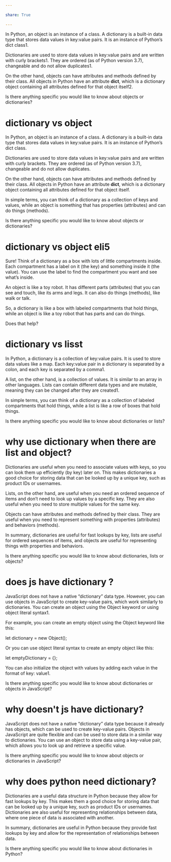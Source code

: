 ---  
share: True  
---  
In Python, an object is an instance of a class. A dictionary is a built-in data type that stores data values in key:value pairs. It is an instance of Python’s dict class1.  
  
Dictionaries are used to store data values in key:value pairs and are written with curly brackets1. They are ordered (as of Python version 3.7), changeable and do not allow duplicates1.  
  
On the other hand, objects can have attributes and methods defined by their class. All objects in Python have an attribute __dict__, which is a dictionary object containing all attributes defined for that object itself2.  
  
Is there anything specific you would like to know about objects or dictionaries?  
  
# dictionary vs object  
  
In Python, an object is an instance of a class. A dictionary is a built-in data type that stores data values in key:value pairs. It is an instance of Python’s dict class.  
  
Dictionaries are used to store data values in key:value pairs and are written with curly brackets. They are ordered (as of Python version 3.7), changeable and do not allow duplicates.  
  
On the other hand, objects can have attributes and methods defined by their class. All objects in Python have an attribute __dict__, which is a dictionary object containing all attributes defined for that object itself.  
  
In simple terms, you can think of a dictionary as a collection of keys and values, while an object is something that has properties (attributes) and can do things (methods).  
  
Is there anything specific you would like to know about objects or dictionaries?  
# dictionary vs object eli5  
  
Sure! Think of a dictionary as a box with lots of little compartments inside. Each compartment has a label on it (the key) and something inside it (the value). You can use the label to find the compartment you want and see what’s inside.  
  
An object is like a toy robot. It has different parts (attributes) that you can see and touch, like its arms and legs. It can also do things (methods), like walk or talk.  
  
So, a dictionary is like a box with labeled compartments that hold things, while an object is like a toy robot that has parts and can do things.  
  
Does that help?  
  
# dictionary vs lisst  
  
In Python, a dictionary is a collection of key:value pairs. It is used to store data values like a map. Each key:value pair in a dictionary is separated by a colon, and each key is separated by a comma1.  
  
A list, on the other hand, is a collection of values. It is similar to an array in other languages. Lists can contain different data types and are mutable, meaning they can be changed after they are created1.  
  
In simple terms, you can think of a dictionary as a collection of labeled compartments that hold things, while a list is like a row of boxes that hold things.  
  
Is there anything specific you would like to know about dictionaries or lists?  
  
# why use dictionary when there are list and object?  
  
Dictionaries are useful when you need to associate values with keys, so you can look them up efficiently (by key) later on. This makes dictionaries a good choice for storing data that can be looked up by a unique key, such as product IDs or usernames.  
  
Lists, on the other hand, are useful when you need an ordered sequence of items and don’t need to look up values by a specific key. They are also useful when you need to store multiple values for the same key.  
  
Objects can have attributes and methods defined by their class. They are useful when you need to represent something with properties (attributes) and behaviors (methods).  
  
In summary, dictionaries are useful for fast lookups by key, lists are useful for ordered sequences of items, and objects are useful for representing things with properties and behaviors.  
  
Is there anything specific you would like to know about dictionaries, lists or objects?  
  
# does js have dictionary ?  
  
JavaScript does not have a native “dictionary” data type. However, you can use objects in JavaScript to create key-value pairs, which work similarly to dictionaries. You can create an object using the Object keyword or using object literal syntax1.  
  
For example, you can create an empty object using the Object keyword like this:  
  
let dictionary = new Object();  
Or you can use object literal syntax to create an empty object like this:  
  
let emptyDictionary = {};  
You can also initialize the object with values by adding each value in the format of key: value1.  
  
Is there anything specific you would like to know about dictionaries or objects in JavaScript?  
  
# why doesn't js have dictionary?  
  
JavaScript does not have a native “dictionary” data type because it already has objects, which can be used to create key-value pairs. Objects in JavaScript are quite flexible and can be used to store data in a similar way to dictionaries. You can use an object to store data using a key-value pair, which allows you to look up and retrieve a specific value.  
  
Is there anything specific you would like to know about objects or dictionaries in JavaScript?  
  
# why does python need dictionary?  
  
Dictionaries are a useful data structure in Python because they allow for fast lookups by key. This makes them a good choice for storing data that can be looked up by a unique key, such as product IDs or usernames. Dictionaries are also useful for representing relationships between data, where one piece of data is associated with another.  
  
In summary, dictionaries are useful in Python because they provide fast lookups by key and allow for the representation of relationships between data.  
  
Is there anything specific you would like to know about dictionaries in Python?  
